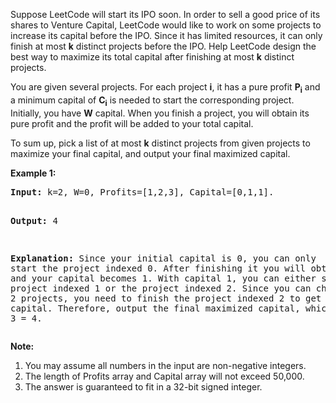 <p>
Suppose LeetCode will start its IPO soon. In order to sell a good price of its shares to Venture Capital, LeetCode would like to work on some projects to increase its capital before the IPO. Since it has limited resources, it can only finish at most <b>k</b> distinct projects before the IPO. Help LeetCode design the best way to maximize its total capital after finishing at most <b>k</b> distinct projects. 
</p>

<p>
You are given several projects. For each project <b>i</b>, it has a pure profit <b>P<sub>i</sub></b> and a minimum capital of <b>C<sub>i</sub></b> is needed to start the corresponding project. Initially, you have <b>W</b> capital. When you finish a project, you will obtain its pure profit and the profit will be added to your total capital.
</p>

<p>
To sum up, pick a list of at most <b>k</b> distinct projects from given projects to maximize your final capital, and output your final maximized capital.
</p>

<p><b>Example 1:</b><br />
<pre>
<b>Input:</b> k=2, W=0, Profits=[1,2,3], Capital=[0,1,1].

<b>Output:</b> 4

<b>Explanation:</b> Since your initial capital is 0, you can only start the project indexed 0.
             After finishing it you will obtain profit 1 and your capital becomes 1.
             With capital 1, you can either start the project indexed 1 or the project indexed 2.
             Since you can choose at most 2 projects, you need to finish the project indexed 2 to get the maximum capital.
             Therefore, output the final maximized capital, which is 0 + 1 + 3 = 4.
</pre>
</p>

<p><b>Note:</b><br>
<ol>
<li>You may assume all numbers in the input are non-negative integers.</li>
<li>The length of Profits array and Capital array will not exceed 50,000.</li>
<li>The answer is guaranteed to fit in a 32-bit signed integer.</li>
</ol>
</p>
